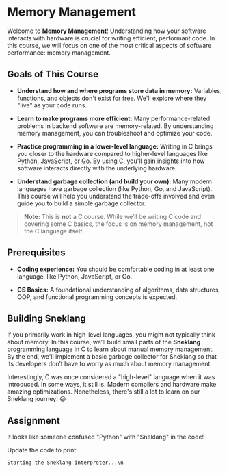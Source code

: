 # Memory Management

Welcome to **Memory Management**! Understanding how your software interacts with hardware is crucial for writing efficient, performant code. In this course, we will focus on one of the most critical aspects of software performance: memory management.

## Goals of This Course

- **Understand how and where programs store data in memory:** Variables, functions, and objects don't exist for free. We'll explore where they "live" as your code runs.
  
- **Learn to make programs more efficient:** Many performance-related problems in backend software are memory-related. By understanding memory management, you can troubleshoot and optimize your code.

- **Practice programming in a lower-level language:** Writing in C brings you closer to the hardware compared to higher-level languages like Python, JavaScript, or Go. By using C, you'll gain insights into how software interacts directly with the underlying hardware.

- **Understand garbage collection (and build your own):** Many modern languages have garbage collection (like Python, Go, and JavaScript). This course will help you understand the trade-offs involved and even guide you to build a simple garbage collector.

> **Note:** This is **not** a C course. While we’ll be writing C code and covering some C basics, the focus is on memory management, not the C language itself.

## Prerequisites

- **Coding experience:** You should be comfortable coding in at least one language, like Python, JavaScript, or Go.
  
- **CS Basics:** A foundational understanding of algorithms, data structures, OOP, and functional programming concepts is expected.

## Building Sneklang

If you primarily work in high-level languages, you might not typically think about memory. In this course, we’ll build small parts of the **Sneklang** programming language in C to learn about manual memory management. By the end, we'll implement a basic garbage collector for Sneklang so that its developers don’t have to worry as much about memory management.

Interestingly, C was once considered a "high-level" language when it was introduced. In some ways, it still is. Modern compilers and hardware make amazing optimizations. Nonetheless, there's still a lot to learn on our Sneklang journey! 😃

## Assignment

It looks like someone confused "Python" with "Sneklang" in the code!

Update the code to print:

```c
Starting the Sneklang interpreter...\n
